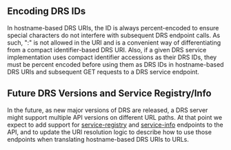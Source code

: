## Encoding DRS IDs

In hostname-based DRS URIs, the ID is always percent-encoded to ensure special characters do not interfere with subsequent DRS endpoint calls. As such, ":" is not allowed in the URI and is a convenient way of differentiating from a compact identifier-based DRS URI. Also, if a given DRS service implementation uses compact identifier accessions as their DRS IDs, they must be percent encoded before using them as DRS IDs in hostname-based DRS URIs and subsequent GET requests to a DRS service endpoint.

## Future DRS Versions and Service Registry/Info

In the future, as new major versions of DRS are released, a DRS server might support multiple API versions on different URL paths. At that point we expect to add support for [service-registry](https://github.com/ga4gh-discovery/ga4gh-service-registry) and [service-info](https://github.com/ga4gh-discovery/ga4gh-service-info) endpoints to the API, and to update the URI resolution logic to describe how to use those endpoints when translating hostname-based DRS URIs to URLs.
